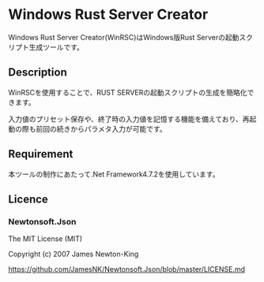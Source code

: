 Windows Rust Server Creator
====
Windows Rust Server Creator(WinRSC)はWindows版Rust Serverの起動スクリプト生成ツールです。

## Description
WinRSCを使用することで、RUST SERVERの起動スクリプトの生成を簡略化できます。

入力値のプリセット保存や、終了時の入力値を記憶する機能を備えており、再起動の際も前回の続きからパラメタ入力が可能です。

## Requirement
本ツールの制作にあたって.Net Framework4.7.2を使用しています。

## Licence
### Newtonsoft.Json

The MIT License (MIT)

Copyright (c) 2007 James Newton-King

https://github.com/JamesNK/Newtonsoft.Json/blob/master/LICENSE.md